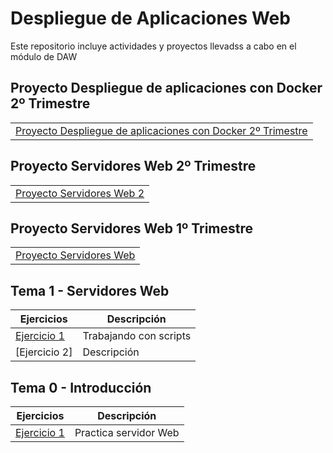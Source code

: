 # Despliegue de Aplicaciones Web
Este repositorio incluye actividades y proyectos llevadss a cabo en el módulo de DAW

## Proyecto Despliegue de aplicaciones con Docker 2º Trimestre
||
|----------|
|[Proyecto Despliegue de aplicaciones con Docker 2º Trimestre](Practica_Docker/readme.md)|

## Proyecto Servidores Web 2º Trimestre
||
|----------|
|[Proyecto Servidores Web 2](Practica_Servidores_Web_2/proyecto2.md)|

## Proyecto Servidores Web 1º Trimestre
||
|----------|
|[Proyecto Servidores Web](Practica_Servidores_Web/proyecto.md)|

## Tema 1 - Servidores Web

|Ejercicios|Descripción|
|----------|-----------|
|[Ejercicio 1](Tema1/Ejercicio1.md)|Trabajando con scripts|
|[Ejercicio 2]|Descripción|

## Tema 0 - Introducción

|Ejercicios|Descripción|
|----------|-----------|
|[Ejercicio 1](Tema0/Ejercicio1.md)|Practica servidor Web|








